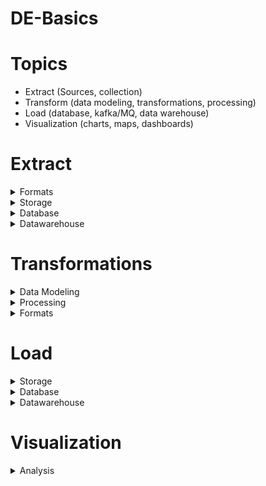 # DE-Basics

# Topics
- Extract (Sources, collection)
- Transform (data modeling, transformations, processing)
- Load (database, kafka/MQ, data warehouse)
- Visualization (charts, maps, dashboards)


# Extract
  
 <details>
  <summary>Formats</summary>

- Json
- CSV
- Text
- Parquey
- ORC
- Avro
- YAML
- Gzip
- Tar
- XML
  
</details>
  
<details>
  <summary>Storage</summary>
  
- Local Disk
- AWS S3 
  - [Read file from S3 using Python](https://github.com/prakhyatkarri/read-s3-python/blob/main/read-files-from-s3.ipynb)
- Azure ADLS
  - [Read Azure ML Open Dataset using Python](https://github.com/prakhyatkarri/read-azure-adls-python/blob/main/read-files-from-adls-python.ipynb)
- GCP Cloud Storage
  - [Download file from Google Cloud Storage and read contents using Python](https://github.com/prakhyatkarri/read-gcp-storage-python/blob/main/read-file-from-gcp-storage.ipynb)
- HDFS
  
</details>

<details>
  <summary>Database</summary>
  
- PostgreSQL
- MySQL
- Mongo
- Kafka
- SQL Server
- Oracle
- RDS
- Cosmos
- Cassandra
- Yugabyte
- Redis
- Hive
- HBase
- Neo4j
- Amazon Neptune
- DynamoDB
- BigTable
- CouchDB
- CockroachDB
- ElastiSearch
- MariaDB
- Aurora
  
</details>

<details>
  <summary>Datawarehouse</summary>
  
- Snowflake
- Redshift
- BigQuery
- Synapse
  
</details>
  
# Transformations

<details>
  <summary>Data Modeling</summary>
  
- Schema modeling 
- Star Schema 
- Snowflake Schema 
- Facts
- Dimensions
- Slowly chaning dimension (SCD) Type 1
- Slowly chaning dimension (SCD) Type 2
- Slowly chaning dimension (SCD) Type 3
  
</details>
  
<details>
  <summary>Processing</summary>
  
- Spark
- Spark Streaming
- Stream analytics
- Kinesis Data analytics
- Kinesis firehose
- Flink
- Pandas
- AWS Lambda
- Azure Function app
- Cloud Functions
- Databricks
- Airflow
- Azure Data Factory
- AWS Glue
- Glue Catalog
- Dbt
  
</details>
  
<details>
  <summary>Formats</summary>
  
- CRUD
- Joins
- Sum
- Count
- Group by
- Having by
- Window
- Rank
- With (CTE)
  
</details>
  
# Load

<details>
  <summary>Storage</summary>
  
- Local Disk
- AWS S3
- Azure ADLS
- GCP Cloud Storage
- HDFS
  
</details>
  
<details>
  <summary>Database</summary>
  
- PostgreSQL
- MySQL
- Mongo
- Kafka
- SQL Server
- Oracle
- RDS
- Cosmos
- Cassandra
- Yugabyte
- Redis
- Hive
- HBase
- Neo4j
- Amazon Neptune
- DynamoDB
- BigTable
- CouchDB
- CockroachDB
- ElastiSearch
- MariaDB
- Aurora
  
</details>

<details>
  <summary>Datawarehouse</summary>
  
- Snowflake
- Redshift
- BigQuery
- Synapse
  
</details>
  
# Visualization

<details>
  <summary>Analysis</summary>
  
- Power BI
- AWS Quicksight
- Athena
- Presto
- Tableau
- Elastisearch
- Kabana
- Jupyter
- Python Viz tools
- Databricks Viz tools
- Bokeh
- Google Data studio
- Looker
  
</details>
